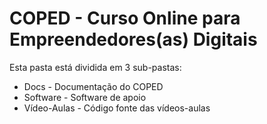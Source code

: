 # COPED - Curso Online para Empreendedores(as) Digitais

Esta pasta está dividida em 3 sub-pastas:

* Docs - Documentação do COPED
* Software - Software de apoio
* Vídeo-Aulas - Código fonte das vídeos-aulas